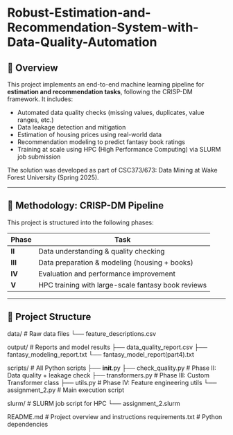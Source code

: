 # Robust-Estimation-and-Recommendation-System-with-Data-Quality-Automation
## 📌 Overview

This project implements an end-to-end machine learning pipeline for **estimation and recommendation tasks**, following the CRISP-DM framework. It includes:

- Automated data quality checks (missing values, duplicates, value ranges, etc.)
- Data leakage detection and mitigation
- Estimation of housing prices using real-world data
- Recommendation modeling to predict fantasy book ratings
- Training at scale using HPC (High Performance Computing) via SLURM job submission

The solution was developed as part of CSC373/673: Data Mining at Wake Forest University (Spring 2025).

---

## 🧠 Methodology: CRISP-DM Pipeline

This project is structured into the following phases:

| Phase | Task |
|-------|------|
| **II** | Data understanding & quality checking |
| **III** | Data preparation & modeling (housing + books) |
| **IV** | Evaluation and performance improvement |
| **V** | HPC training with large-scale fantasy book reviews |

---

## 📂 Project Structure
data/                             # Raw data files
└── feature_descriptions.csv

output/                           # Reports and model results
├── data_quality_report.csv
├── fantasy_modeling_report.txt
└── fantasy_model_report(part4).txt

scripts/                          # All Python scripts
├── __init__.py
├── check_quality.py              # Phase II: Data quality + leakage check
├── transformers.py               # Phase III: Custom Transformer class
├── utils.py                      # Phase IV: Feature engineering utils
└── assignment_2.py               # Main execution script

slurm/                            # SLURM job script for HPC
└── assignment_2.slurm

README.md                         # Project overview and instructions
requirements.txt                  # Python dependencies
</details>

